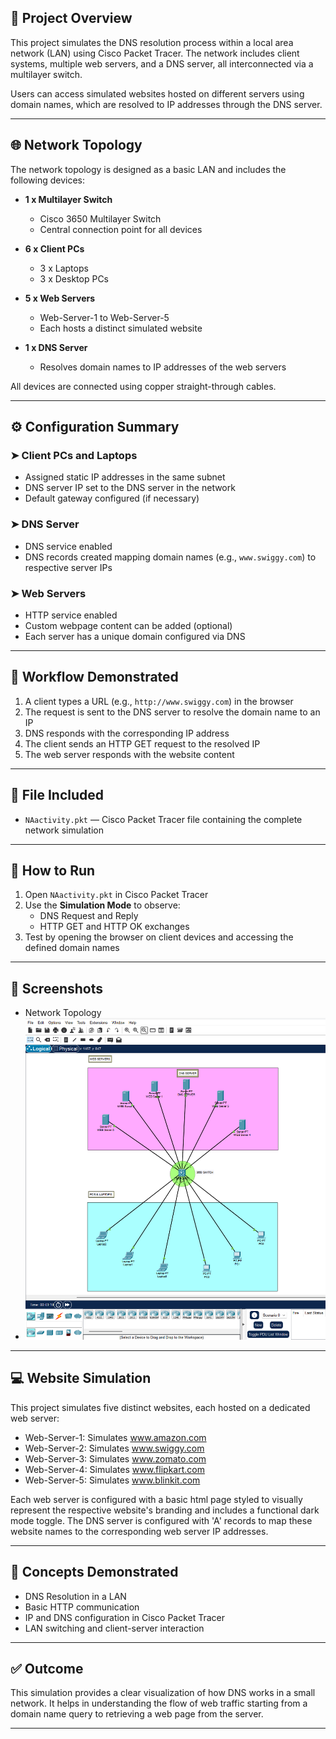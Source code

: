 

## 🧠 Project Overview

This project simulates the DNS resolution process within a local area network (LAN) using Cisco Packet Tracer. The network includes client systems, multiple web servers, and a DNS server, all interconnected via a multilayer switch.

Users can access simulated websites hosted on different servers using domain names, which are resolved to IP addresses through the DNS server.

---

## 🌐 Network Topology

The network topology is designed as a basic LAN and includes the following devices:

- **1 x Multilayer Switch**  
  - Cisco 3650 Multilayer Switch  
  - Central connection point for all devices

- **6 x Client PCs**  
  - 3 x Laptops  
  - 3 x Desktop PCs  

- **5 x Web Servers**  
  - Web-Server-1 to Web-Server-5  
  - Each hosts a distinct simulated website  

- **1 x DNS Server**  
  - Resolves domain names to IP addresses of the web servers  

All devices are connected using copper straight-through cables.

---

## ⚙️ Configuration Summary

### ➤ Client PCs and Laptops

- Assigned static IP addresses in the same subnet  
- DNS server IP set to the DNS server in the network  
- Default gateway configured (if necessary)

### ➤ DNS Server

- DNS service enabled  
- DNS records created mapping domain names (e.g., `www.swiggy.com`) to respective server IPs  

### ➤ Web Servers

- HTTP service enabled  
- Custom webpage content can be added (optional)  
- Each server has a unique domain configured via DNS  

---

## 🔄 Workflow Demonstrated

1. A client types a URL (e.g., `http://www.swiggy.com`) in the browser
2. The request is sent to the DNS server to resolve the domain name to an IP
3. DNS responds with the corresponding IP address
4. The client sends an HTTP GET request to the resolved IP
5. The web server responds with the website content

---

## 📂 File Included

- `NAactivity.pkt` — Cisco Packet Tracer file containing the complete network simulation

---

## 🧪 How to Run

1. Open `NAactivity.pkt` in Cisco Packet Tracer
2. Use the **Simulation Mode** to observe:
   - DNS Request and Reply
   - HTTP GET and HTTP OK exchanges
3. Test by opening the browser on client devices and accessing the defined domain names

--- 
## 📸 Screenshots 

- Network Topology 
-  ![Network Topology](screenshots/topology.png)

---
## 💻 Website Simulation

This project simulates five distinct websites, each hosted on a dedicated web server:

- Web-Server-1: Simulates www.amazon.com
- Web-Server-2: Simulates www.swiggy.com
- Web-Server-3: Simulates www.zomato.com
- Web-Server-4: Simulates www.flipkart.com
- Web-Server-5: Simulates www.blinkit.com

Each web server is configured with a basic html page styled to visually represent the respective website's branding and includes a functional dark mode toggle. The DNS server is configured with 'A' records to map these website names to the corresponding web server IP addresses.

---

## 📌 Concepts Demonstrated

- DNS Resolution in a LAN  
- Basic HTTP communication  
- IP and DNS configuration in Cisco Packet Tracer  
- LAN switching and client-server interaction  

---

## ✅ Outcome

This simulation provides a clear visualization of how DNS works in a small network. It helps in understanding the flow of web traffic starting from a domain name query to retrieving a web page from the server.

---


